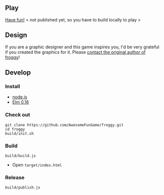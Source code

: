 ## Play

[Have fun!](http://AwesomeFunGame.github.io/froggy) < not published yet, so you have to build locally to play >

## Design

If you are a graphic designer and this game inspires you, I'd be very grateful if you created the graphics for it. Please [contact the original author of froggy](http://thsoft.hu/en/Contact)!

## Develop

### Install
  * [node.js](http://nodejs.org/download/)
  * [Elm 0.16](http://elm-lang.org/Install.elm)

### Check out
    git clone https://github.com/AwesomeFunGame/froggy.git
    cd froggy
    build/init.sh

### Build
    build/build.js
  * Open `target/index.html`

### Release
    build/publish.js
